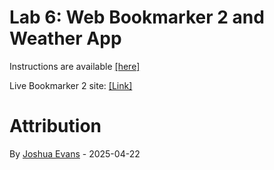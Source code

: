 # Lab 6: Web Bookmarker 2 and Weather App
Instructions are available [[here]](https://lcc-cit.github.io/CS233JS-CourseMaterials/Labs/Lab06/Lab06_Instructions_Bookmarker_Weather.html)

Live Bookmarker 2 site: [[Link]](https://thejoshuaevans.com/LCC-CS233JS/labs/lab6/bookmarker/live)

# Attribution
By [Joshua Evans](https://thejoshuaevans.com) - 2025-04-22
